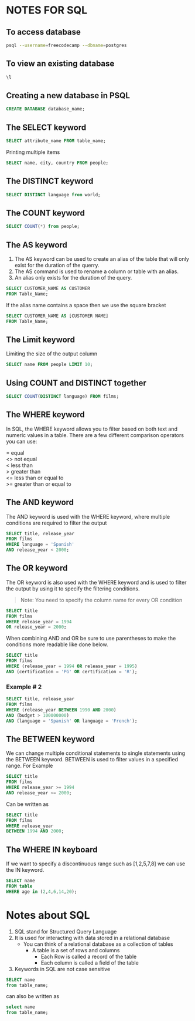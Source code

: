 # NOTES FOR SQL

## To access database 

```bash
psql --username=freecodecamp --dbname=postgres
```

## To view an existing database

```bash
\l
```

## Creating a new database in PSQL

```SQL
CREATE DATABASE database_name;
```

## The SELECT keyword

```SQL
SELECT attribute_name FROM table_name;
```

Printing multiple items

```SQL
SELECT name, city, country FROM people;
```

## The DISTINCT keyword

```SQL
SELECT DISTINCT language from world;
```
## The COUNT keyword

```SQL
SELECT COUNT(*) from people;
```

## The AS keyword

1. The AS keyword can be used to create an alias of the table that will only exist for the duration of the querry.
2. The AS command is used to rename a column or table with an alias.
3. An alias only exists for the duration of the query.

```SQL
SELECT CUSTOMER_NAME AS CUSTOMER
FROM Table_Name;
```

If the alias name contains a space then we use the square bracket

```SQL
SELECT CUSTOMER_NAME AS [CUSTOMER NAME]
FROM Table_Name;
```
## The Limit keyword

Limiting the size of the output column 
```SQL
SELECT name FROM people LIMIT 10;
```

## Using COUNT and DISTINCT together

```SQL
SELECT COUNT(DISTINCT language) FROM films;
```

## The WHERE keyword

In SQL, the WHERE keyword allows you to filter based on both text and numeric values in a table. There are a few different comparison operators you can use:

= equal <br>
<> not equal <br>
< less than <br>
\> greater than <br>
<= less than or equal to <br>
\>= greater than or equal to <br>

## The AND keyword

The AND keyword is used with the WHERE keyword, where multiple conditions are required to filter the output

```SQL
SELECT title, release_year
FROM films
WHERE language = 'Spanish' 
AND release_year < 2000;
```

## The OR keyword

The OR keyword is also used with the WHERE keyword and is used to filter the output by using it to specify the filtering conditions.
> Note: You need to specify the column name for every OR condition

```SQL
SELECT title
FROM films
WHERE release_year = 1994
OR release_year = 2000;
```

When combining AND and OR be sure to use parentheses to make the conditions more readable like done below.

```SQL
SELECT title
FROM films
WHERE (release_year = 1994 OR release_year = 1995)
AND (certification = 'PG' OR certification = 'R');
```  

### Example # 2

```SQL
SELECT title, release_year
FROM films
WHERE (release_year BETWEEN 1990 AND 2000)
AND (budget > 100000000)
AND (language = 'Spanish' OR language = 'French');
```

## The BETWEEN keyword

We can change multiple conditional statements to single statements using the BETWEEN keyword. 
BETWEEN is used to filter values in a specified range. 
For Example

```SQL
SELECT title
FROM films
WHERE release_year >= 1994
AND release_year <= 2000;
```

Can be written as 

```SQL
SELECT title
FROM films
WHERE release_year
BETWEEN 1994 AND 2000;
```

## The WHERE IN keyboard

If we want to specify a discontinuous range such as [1,2,5,7,8] we can use the IN keyword.

```SQL
SELECT name 
FROM table
WHERE age in (2,4,6,14,20);
```


# Notes about SQL  

1. SQL stand for Structured Query Language 
2. It is used for interacting with data stored in a relational database
    - You can think of a relational database as a collection of tables 
        - A table is a set of rows and columns
            - Each Row is called a record of the table
            - Each column is called a field of the table 
3. Keywords in SQL are not case sensitive

```SQL
SELECT name 
from table_name;
```
can also be written as
```SQL
select name
from table_name;
```


